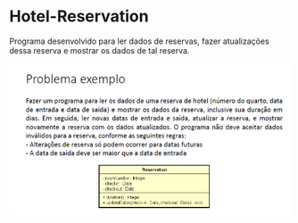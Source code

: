 # Hotel-Reservation

Programa desenvolvido para ler dados de reservas, fazer atualizações dessa reserva e mostrar os dados de tal reserva.

![](https://github.com/pedronb/Hotel-Reservation/blob/main/images/image1.png)
